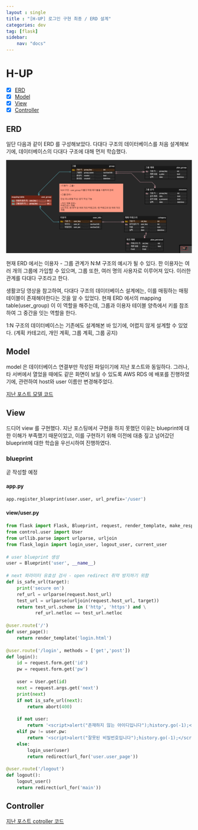 ```yaml
---
layout : single
title : "[H-UP] 로그인 구현 최종 / ERD 설계"
categories: dev
tag: [flask]
sidebar:
    nav: "docs"
---
```


# H-UP

-  [x] [ERD](#erd)
-  [x] [Model](#model)
-  [x] [View](#view)
-  [x] [Controller](#controller)

## ERD

일단 다음과 같이 ERD 를 구성해보았다. 다대다 구조의 데이터베이스를 처음 설계해보기에, 데이터베이스의 다대다 구조에 대해 먼저 학습했다.

<img src="/images/hup/erd1.png">

현재 ERD 에서는 이용자 - 그룹 관계가 N:M 구조의 예시가 될 수 있다. 한 이용자는 여러 개의 그룹에 가입할 수 있으며, 그룹 또한, 여러 명의 사용자로 이루어져 있다. 이러한 관계를 다대다 구조라고 한다. 

생활코딩 영상을 참고하여, 다대다 구조의 데이터베이스 설계에는, 이를 매핑하는 매핑테이블이 존재해야한다는 것을 알 수 있었다. 현재 ERD 에서의 mapping table(user_group) 이 이 역할을 해주는데, 그룹과 이용자 테이블 양측에서 키를 참조하여 그 중간을 잇는 역할을 한다.

1:N 구조의 데이터베이스는 기존에도 설계해본 바 있기에, 어렵지 않게 설계할 수 있었다. (계획 카테고리, 개인 계획, 그룹 계획, 그룹 공지)

## Model

model 은 데이터베이스 연결부만 작성된 파일이기에 지난 포스트와 동일하다. 그러나, 타 서버에서 열었을 때에도 같은 화면이 보일 수 있도록 AWS RDS 에 배포를 진행하였기에, 관련하여 host와 user 이름만 변경해주었다.

[지난 포스트 모델 코드](../dev0/#model)

## View

드디어 view 를 구현했다. 지난 포스팅에서 구현을 하지 못했던 이유는 blueprint에 대한 이해가 부족했기 때문이었고, 이를 구현하기 위해 이전에 대충 짚고 넘어갔던 blueprint에 대한 학습을 우선시하여 진행하였다.

### blueprint

곧 작성할 예정

#### app.py

```python
app.register_blueprint(user.user, url_prefix='/user')
```

#### view/user.py

```python
from flask import Flask, Blueprint, request, render_template, make_response, redirect, url_for, abort
from control.user import User
from urllib.parse import urlparse, urljoin
from flask_login import login_user, logout_user, current_user

# user blueprint 생성
user = Blueprint('user', __name__)

# next 파라미터 유효성 검사 - open redirect 취약 방지하기 위함
def is_safe_url(target):
    print('secure on')
    ref_url = urlparse(request.host_url)
    test_url = urlparse(urljoin(request.host_url, target))
    return test_url.scheme in ('http', 'https') and \
           ref_url.netloc == test_url.netloc

@user.route('/')
def user_page():
    return render_template('login.html')

@user.route('/login', methods = ['get','post'])
def login():
    id = request.form.get('id')
    pw = request.form.get('pw')

    user = User.get(id)
    next = request.args.get('next')
    print(next)
    if not is_safe_url(next):
        return abort(400)

    if not user:
        return '<script>alert("존재하지 않는 아이디입니다");history.go(-1);</script>'
    elif pw != user.pw:
        return '<script>alert("잘못된 비밀번호입니다");history.go(-1);</script>'
    else:
        login_user(user)
        return redirect(url_for('user.user_page'))

@user.route('/logout')
def logout():
    logout_user()
    return redirect(url_for('main'))
```

## Controller

[지난 포스트 cotroller 코드](../dev0/#controller)